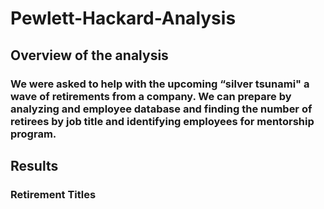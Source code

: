 # Pewlett-Hackard-Analysis
 ## Overview of the analysis
 ### We were asked to help with the upcoming “silver tsunami" a wave of retirements from a company. We can prepare by analyzing and employee database and finding the number of retirees by job title and identifying employees for mentorship program.

 ## Results
 ### Retirement Titles
 